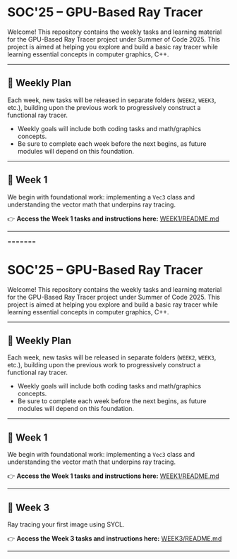 # SOC'25 – GPU-Based Ray Tracer

Welcome! This repository contains the weekly tasks and learning material for the GPU-Based Ray Tracer project under Summer of Code 2025.
This project is aimed at helping you explore and build a basic ray tracer while learning essential concepts in computer graphics, C++.

---

## 📌 Weekly Plan

Each week, new tasks will be released in separate folders (`WEEK2`, `WEEK3`, etc.), building upon the previous work to progressively construct a functional ray tracer.

- Weekly goals will include both coding tasks and math/graphics concepts.
- Be sure to complete each week before the next begins, as future modules will depend on this foundation.

---

## 📅 Week 1

We begin with foundational work: implementing a `Vec3` class and understanding the vector math that underpins ray tracing.

👉 **Access the Week 1 tasks and instructions here:**
[WEEK1/README.md](https://github.com/KeyaanKR/SOC25-GPU-based-Ray-Tracer/blob/main/WEEK1/README.md)

---
=======
# SOC'25 – GPU-Based Ray Tracer

Welcome! This repository contains the weekly tasks and learning material for the GPU-Based Ray Tracer project under Summer of Code 2025.
This project is aimed at helping you explore and build a basic ray tracer while learning essential concepts in computer graphics, C++.

---

## 📌 Weekly Plan

Each week, new tasks will be released in separate folders (`WEEK2`, `WEEK3`, etc.), building upon the previous work to progressively construct a functional ray tracer.

- Weekly goals will include both coding tasks and math/graphics concepts.
- Be sure to complete each week before the next begins, as future modules will depend on this foundation.

---

## 📅 Week 1

We begin with foundational work: implementing a `Vec3` class and understanding the vector math that underpins ray tracing.

👉 **Access the Week 1 tasks and instructions here:**
[WEEK1/README.md](https://github.com/KeyaanKR/SOC25-GPU-based-Ray-Tracer/blob/main/WEEK1/README.md)

---

## 📅 Week 3

Ray tracing your first image using SYCL.

👉 **Access the Week 3 tasks and instructions here:**
[WEEK3/README.md](https://github.com/KeyaanKR/SOC25-GPU-based-Ray-Tracer/blob/main/WEEK3/README.md)

---
